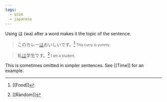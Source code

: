 ```yaml
---
tags:
  - atom
  - japanese
---
```

Using は (wa) after a word makes it the topic of the sentence.
> このカレー<span style="text-decoration:underline;text-decoration-thickness:2px;text-decoration-color:var(--interactive-accent);">は</span>おいしいです。[^1]
> <span style="font-size:0.7rem;">This curry is yummy.</span>

> 私<span style="text-decoration:underline;text-decoration-thickness:2px;text-decoration-color:var(--interactive-accent);">は</span>学生です。[^2]
> <span style="font-size:0.7rem;">I am a student.</span>

This is sometimes omitted in simpler sentences. See [[Time]] for an example.

[^1]: [[Food]]
[^2]: [[Random]]